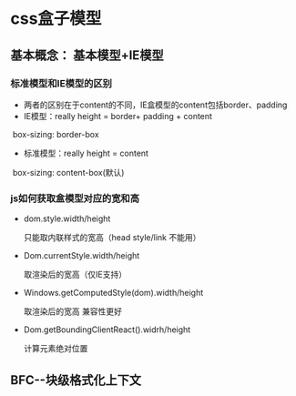 # css盒子模型

## 基本概念： 基本模型+IE模型

### 标准模型和IE模型的区别

- 两者的区别在于content的不同，IE盒模型的content包括border、padding
- IE模型：really height  = border+ padding + content

​	box-sizing: border-box 

- 标准模型：really height = content

​	box-sizing: content-box(默认)

### js如何获取盒模型对应的宽和高

- dom.style.width/height

  只能取内联样式的宽高（head style/link 不能用）

- Dom.currentStyle.width/height

  取渲染后的宽高（仅IE支持）

- Windows.getComputedStyle(dom).width/height

  取渲染后的宽高 兼容性更好

- Dom.getBoundingClientReact().widrh/height

  计算元素绝对位置 

## BFC--块级格式化上下文

​